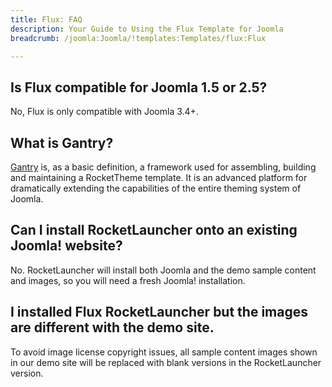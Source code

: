 ```yaml
---
title: Flux: FAQ
description: Your Guide to Using the Flux Template for Joomla
breadcrumb: /joomla:Joomla/!templates:Templates/flux:Flux

---
```


## Is Flux compatible for Joomla 1.5 or 2.5?

No, Flux is only compatible with Joomla 3.4+.

## What is Gantry?

[Gantry][gantry] is, as a basic definition, a framework used for assembling, building and maintaining a RocketTheme template. It is an advanced platform for dramatically extending the capabilities of the entire theming system of Joomla.

## Can I install RocketLauncher onto an existing Joomla! website?

No. RocketLauncher will install both Joomla and the demo sample content and images, so you will need a fresh Joomla! installation.

## I installed Flux RocketLauncher but the images are different with the demo site.

To avoid image license copyright issues, all sample content images shown in our demo site will be replaced with blank versions in the RocketLauncher version.

[gantry]: http://gantry.org/
[forum]: http://www.rockettheme.com/forum/joomla-template-flux
[roksprocket]: http://www.rockettheme.com/joomla/extensions/roksprocket
